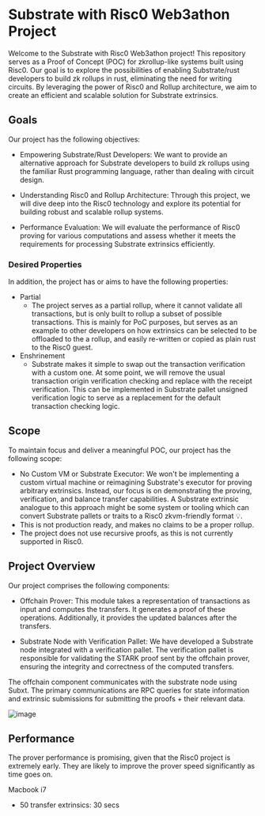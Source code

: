 # Substrate with Risc0 Web3athon Project

Welcome to the Substrate with Risc0 Web3athon project! This repository serves as a Proof of Concept (POC) for zkrollup-like systems built using Risc0. Our goal is to explore the possibilities of enabling Substrate/rust developers to build zk rollups in rust, eliminating the need for writing circuits. By leveraging the power of Risc0 and Rollup architecture, we aim to create an efficient and scalable solution for Substrate extrinsics.

## Goals

Our project has the following objectives:

- Empowering Substrate/Rust Developers: We want to provide an alternative approach for Substrate developers to build zk rollups using the familiar Rust programming language, rather than dealing with circuit design.

- Understanding Risc0 and Rollup Architecture: Through this project, we will dive deep into the Risc0 technology and explore its potential for building robust and scalable rollup systems.

- Performance Evaluation: We will evaluate the performance of Risc0 proving for various computations and assess whether it meets the requirements for processing Substrate extrinsics efficiently.

### Desired Properties
In addition, the project has or aims to have the following properties:
- Partial
  -   The project serves as a partial rollup, where it cannot validate all transactions, but is only built to rollup a subset of possible transactions. This is mainly for PoC purposes, but serves as an example to other developers on how extrinsics can be selected to be offloaded to the a rollup, and easily re-written or copied as plain rust to the Risc0 guest.
- Enshrinement
  - Substrate makes it simple to swap out the transaction verification with a custom one. At some point, we will remove the usual transaction origin verification checking and replace with the receipt verification. This can be implemented in Substrate pallet unsigned verification logic to serve as a replacement for the default transaction checking logic.   

## Scope

To maintain focus and deliver a meaningful POC, our project has the following scope:

- No Custom VM or Substrate Executor: We won't be implementing a custom virtual machine or reimagining Substrate's executor for proving arbitrary extrinsics. Instead, our focus is on demonstrating the proving, verification, and balance transfer capabilities. A Substrate extrinsic analogue to this approach might be some system or tooling which can convert Substrate pallets or traits to a Risc0 zkvm-friendly format 💡.
- This is not production ready, and makes no claims to be a proper rollup.
- The project does not use recursive proofs, as this is not currently supported in Risc0. 

## Project Overview

Our project comprises the following components:

- Offchain Prover: This module takes a representation of transactions as input and computes the transfers. It generates a proof of these operations. Additionally, it provides the updated balances after the transfers.

- Substrate Node with Verification Pallet: We have developed a Substrate node integrated with a verification pallet. The verification pallet is responsible for validating the STARK proof sent by the offchain prover, ensuring the integrity and correctness of the computed transfers.

The offchain component communicates with the substrate node using Subxt. The primary communications are RPC queries for state information and extrinsic submissions for submitting the proofs + their relevant data.

![image](https://github.com/justinFrevert/substrate-web3athon-2023/assets/81839854/c84f8819-57a8-46a8-8232-bcab2da2480e)


## Performance
The prover performance is promising, given that the Risc0 project is extremely early. They are likely to improve the prover speed significantly as time goes on. 

Macbook i7
- 50 transfer extrinsics: 30 secs
